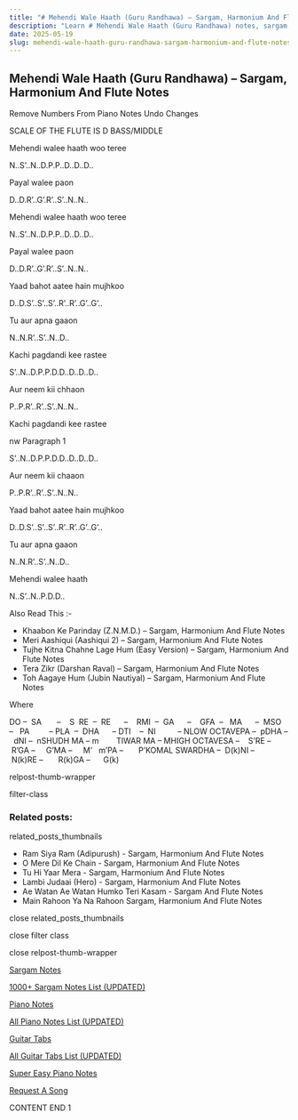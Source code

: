 ```yaml
---
title: "# Mehendi Wale Haath (Guru Randhawa) – Sargam, Harmonium And Flute Notes"
description: "Learn # Mehendi Wale Haath (Guru Randhawa) notes, sargam, harmonium notations and flute notes. Easy step-by-step tutorial for beginners."
date: 2025-05-19
slug: mehendi-wale-haath-guru-randhawa-sargam-harmonium-and-flute-notes
---
```


## Mehendi Wale Haath (Guru Randhawa) – Sargam, Harmonium And Flute Notes

Remove Numbers From Piano Notes
Undo Changes

SCALE OF THE FLUTE IS D BASS/MIDDLE

Mehendi walee haath woo teree

N..S’..N..D.P.P..D..D..D..

Payal walee paon

D..D.R’..G’.R’..S’..N..N..

Mehendi walee haath woo teree

N..S’..N..D.P.P..D..D..D..

Payal walee paon

D..D.R’..G’.R’..S’..N..N..

Yaad bahot aatee hain mujhkoo

D..D.S’..S’..S’..R’..R’..G’..G’..

Tu aur apna gaaon

N..N.R’..S’..N..D..

Kachi pagdandi kee rastee

S’..N..D.P.P.D.D..D..D..D..

Aur neem kii chhaon

P..P.R’..R’..S’..N..N..

Kachi pagdandi kee rastee

nw Paragraph 1

S’..N..D.P.P.D.D..D..D..D..

Aur neem kii chaaon

P..P.R’..R’..S’..N..N..

Yaad bahot aatee hain mujhkoo

D..D.S’..S’..S’..R’..R’..G’..G’..

Tu aur apna gaaon

N..N.R’..S’..N..D..

Mehendi walee haath

N..S’..N..P.D.D..

Also Read This :-

* Khaabon Ke Parinday (Z.N.M.D.) – Sargam, Harmonium And Flute Notes
* Meri Aashiqui (Aashiqui 2) – Sargam, Harmonium And Flute Notes
* Tujhe Kitna Chahne Lage Hum (Easy Version) – Sargam, Harmonium And Flute Notes
* Tera Zikr (Darshan Raval) – Sargam, Harmonium And Flute Notes
* Toh Aagaye Hum (Jubin Nautiyal) – Sargam, Harmonium And Flute Notes

Where

DO –  SA       –    S  RE  –  RE      –    RMI  –  GA      –    GFA  –   MA      –  MSO  –   PA         – PLA  –  DHA      – DTI    –  NI          – NLOW OCTAVEPA –  pDHA –  dNI –  nSHUDH MA – m        TIWAR MA – MHIGH OCTAVESA –    S’RE –     R’GA –     G’MA –     M’   m’PA –       P’KOMAL SWARDHA –  D(k)NI –       N(k)RE –       R(k)GA –      G(k)

relpost-thumb-wrapper

filter-class

### Related posts:

related_posts_thumbnails

* Ram Siya Ram (Adipurush) - Sargam, Harmonium And Flute Notes
* O Mere Dil Ke Chain - Sargam, Harmonium And Flute Notes
* Tu Hi Yaar Mera - Sargam, Harmonium  And Flute Notes
* Lambi Judaai (Hero) - Sargam, Harmonium And Flute Notes
* Ae Watan Ae Watan Humko Teri Kasam - Sargam And Flute Notes
* Main Rahoon Ya Na Rahoon Sargam, Harmonium And Flute Notes

close related_posts_thumbnails

close filter class

close relpost-thumb-wrapper

[Sargam Notes](https://www.notationsworld.com/sargam-notes.html)

[1000+ Sargam Notes List (UPDATED)](https://www.notationsworld.com/all-songs-list-sargam-notes.html)

[Piano Notes](https://www.notationsworld.com/piano-notes.html)

[All Piano Notes List (UPDATED)](https://www.notationsworld.com/all-songs-list-piano-notes.html)

[Guitar Tabs](https://www.notationsworld.com/guitar-tabs.html)

[All Guitar Tabs List (UPDATED)](https://www.notationsworld.com/all-songs-list-guitar-tabs.html)

[Super Easy Piano Notes](https://studywall.in/)

[Request A Song](https://www.notationsworld.com/request-a-song.html)

CONTENT END 1

